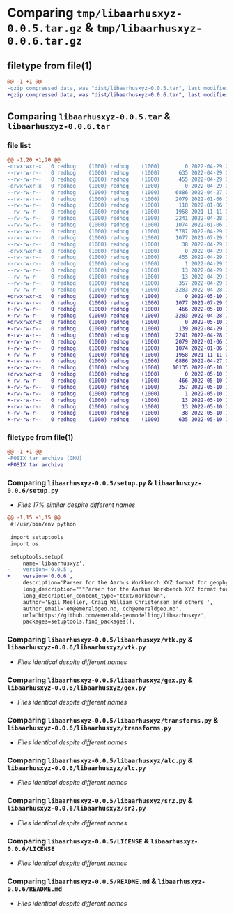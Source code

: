 # Comparing `tmp/libaarhusxyz-0.0.5.tar.gz` & `tmp/libaarhusxyz-0.0.6.tar.gz`

## filetype from file(1)

```diff
@@ -1 +1 @@
-gzip compressed data, was "dist/libaarhusxyz-0.0.5.tar", last modified: Fri Apr 29 08:08:30 2022, max compression
+gzip compressed data, was "dist/libaarhusxyz-0.0.6.tar", last modified: Tue May 10 14:02:42 2022, max compression
```

## Comparing `libaarhusxyz-0.0.5.tar` & `libaarhusxyz-0.0.6.tar`

### file list

```diff
@@ -1,20 +1,20 @@
-drwxrwxr-x   0 redhog    (1000) redhog    (1000)        0 2022-04-29 08:08:30.000000 libaarhusxyz-0.0.5/
--rw-rw-r--   0 redhog    (1000) redhog    (1000)      635 2022-04-29 08:07:38.000000 libaarhusxyz-0.0.5/setup.py
--rw-rw-r--   0 redhog    (1000) redhog    (1000)      455 2022-04-29 08:08:30.000000 libaarhusxyz-0.0.5/PKG-INFO
-drwxrwxr-x   0 redhog    (1000) redhog    (1000)        0 2022-04-29 08:08:30.000000 libaarhusxyz-0.0.5/libaarhusxyz/
--rw-rw-r--   0 redhog    (1000) redhog    (1000)     6886 2022-04-27 09:03:49.000000 libaarhusxyz-0.0.5/libaarhusxyz/vtk.py
--rw-rw-r--   0 redhog    (1000) redhog    (1000)     2079 2022-01-06 11:17:32.000000 libaarhusxyz-0.0.5/libaarhusxyz/gex.py
--rw-rw-r--   0 redhog    (1000) redhog    (1000)      118 2022-01-06 11:17:32.000000 libaarhusxyz-0.0.5/libaarhusxyz/__init__.py
--rw-rw-r--   0 redhog    (1000) redhog    (1000)     1958 2021-11-11 08:18:52.000000 libaarhusxyz-0.0.5/libaarhusxyz/transforms.py
--rw-rw-r--   0 redhog    (1000) redhog    (1000)     2241 2022-04-28 14:05:56.000000 libaarhusxyz-0.0.5/libaarhusxyz/alc.py
--rw-rw-r--   0 redhog    (1000) redhog    (1000)     1074 2022-01-06 11:17:32.000000 libaarhusxyz-0.0.5/libaarhusxyz/sr2.py
--rw-rw-r--   0 redhog    (1000) redhog    (1000)     5787 2022-04-29 08:06:37.000000 libaarhusxyz-0.0.5/libaarhusxyz/xyz.py
--rw-rw-r--   0 redhog    (1000) redhog    (1000)     1077 2021-07-29 09:04:04.000000 libaarhusxyz-0.0.5/LICENSE
--rw-rw-r--   0 redhog    (1000) redhog    (1000)       38 2022-04-29 08:08:30.000000 libaarhusxyz-0.0.5/setup.cfg
-drwxrwxr-x   0 redhog    (1000) redhog    (1000)        0 2022-04-29 08:08:30.000000 libaarhusxyz-0.0.5/libaarhusxyz.egg-info/
--rw-rw-r--   0 redhog    (1000) redhog    (1000)      455 2022-04-29 08:08:30.000000 libaarhusxyz-0.0.5/libaarhusxyz.egg-info/PKG-INFO
--rw-rw-r--   0 redhog    (1000) redhog    (1000)        1 2022-04-29 08:08:30.000000 libaarhusxyz-0.0.5/libaarhusxyz.egg-info/dependency_links.txt
--rw-rw-r--   0 redhog    (1000) redhog    (1000)       13 2022-04-29 08:08:30.000000 libaarhusxyz-0.0.5/libaarhusxyz.egg-info/top_level.txt
--rw-rw-r--   0 redhog    (1000) redhog    (1000)       13 2022-04-29 08:08:30.000000 libaarhusxyz-0.0.5/libaarhusxyz.egg-info/requires.txt
--rw-rw-r--   0 redhog    (1000) redhog    (1000)      357 2022-04-29 08:08:30.000000 libaarhusxyz-0.0.5/libaarhusxyz.egg-info/SOURCES.txt
--rw-rw-r--   0 redhog    (1000) redhog    (1000)     3283 2022-04-28 14:06:26.000000 libaarhusxyz-0.0.5/README.md
+drwxrwxr-x   0 redhog    (1000) redhog    (1000)        0 2022-05-10 14:02:42.665254 libaarhusxyz-0.0.6/
+-rw-rw-r--   0 redhog    (1000) redhog    (1000)     1077 2021-07-29 09:04:04.000000 libaarhusxyz-0.0.6/LICENSE
+-rw-rw-r--   0 redhog    (1000) redhog    (1000)      466 2022-05-10 14:02:42.665254 libaarhusxyz-0.0.6/PKG-INFO
+-rw-rw-r--   0 redhog    (1000) redhog    (1000)     3283 2022-04-28 14:06:26.000000 libaarhusxyz-0.0.6/README.md
+drwxrwxr-x   0 redhog    (1000) redhog    (1000)        0 2022-05-10 14:02:42.665254 libaarhusxyz-0.0.6/libaarhusxyz/
+-rw-rw-r--   0 redhog    (1000) redhog    (1000)      139 2022-04-29 13:14:30.000000 libaarhusxyz-0.0.6/libaarhusxyz/__init__.py
+-rw-rw-r--   0 redhog    (1000) redhog    (1000)     2241 2022-04-28 14:05:56.000000 libaarhusxyz-0.0.6/libaarhusxyz/alc.py
+-rw-rw-r--   0 redhog    (1000) redhog    (1000)     2079 2022-01-06 11:17:32.000000 libaarhusxyz-0.0.6/libaarhusxyz/gex.py
+-rw-rw-r--   0 redhog    (1000) redhog    (1000)     1074 2022-01-06 11:17:32.000000 libaarhusxyz-0.0.6/libaarhusxyz/sr2.py
+-rw-rw-r--   0 redhog    (1000) redhog    (1000)     1958 2021-11-11 08:18:52.000000 libaarhusxyz-0.0.6/libaarhusxyz/transforms.py
+-rw-rw-r--   0 redhog    (1000) redhog    (1000)     6886 2022-04-27 09:03:49.000000 libaarhusxyz-0.0.6/libaarhusxyz/vtk.py
+-rw-rw-r--   0 redhog    (1000) redhog    (1000)    10135 2022-05-10 13:57:57.000000 libaarhusxyz-0.0.6/libaarhusxyz/xyz.py
+drwxrwxr-x   0 redhog    (1000) redhog    (1000)        0 2022-05-10 14:02:42.665254 libaarhusxyz-0.0.6/libaarhusxyz.egg-info/
+-rw-rw-r--   0 redhog    (1000) redhog    (1000)      466 2022-05-10 14:02:42.000000 libaarhusxyz-0.0.6/libaarhusxyz.egg-info/PKG-INFO
+-rw-rw-r--   0 redhog    (1000) redhog    (1000)      357 2022-05-10 14:02:42.000000 libaarhusxyz-0.0.6/libaarhusxyz.egg-info/SOURCES.txt
+-rw-rw-r--   0 redhog    (1000) redhog    (1000)        1 2022-05-10 14:02:42.000000 libaarhusxyz-0.0.6/libaarhusxyz.egg-info/dependency_links.txt
+-rw-rw-r--   0 redhog    (1000) redhog    (1000)       13 2022-05-10 14:02:42.000000 libaarhusxyz-0.0.6/libaarhusxyz.egg-info/requires.txt
+-rw-rw-r--   0 redhog    (1000) redhog    (1000)       13 2022-05-10 14:02:42.000000 libaarhusxyz-0.0.6/libaarhusxyz.egg-info/top_level.txt
+-rw-rw-r--   0 redhog    (1000) redhog    (1000)       38 2022-05-10 14:02:42.665254 libaarhusxyz-0.0.6/setup.cfg
+-rw-rw-r--   0 redhog    (1000) redhog    (1000)      635 2022-05-10 14:01:59.000000 libaarhusxyz-0.0.6/setup.py
```

### filetype from file(1)

```diff
@@ -1 +1 @@
-POSIX tar archive (GNU)
+POSIX tar archive
```

### Comparing `libaarhusxyz-0.0.5/setup.py` & `libaarhusxyz-0.0.6/setup.py`

 * *Files 17% similar despite different names*

```diff
@@ -1,15 +1,15 @@
 #!/usr/bin/env python
 
 import setuptools
 import os
 
 setuptools.setup(
     name='libaarhusxyz',
-    version='0.0.5',
+    version='0.0.6',
     description='Parser for the Aarhus Workbench XYZ format for geophysical data',
     long_description="""Parser for the Aarhus Workbench XYZ format for geophysical data""",
     long_description_content_type="text/markdown",
     author='Egil Moeller, Craig William Christensen and others ',
     author_email='em@emeraldgeo.no, cch@emeraldgeo.no',
     url='https://github.com/emerald-geomodelling/libaarhusxyz',
     packages=setuptools.find_packages(),
```

### Comparing `libaarhusxyz-0.0.5/libaarhusxyz/vtk.py` & `libaarhusxyz-0.0.6/libaarhusxyz/vtk.py`

 * *Files identical despite different names*

### Comparing `libaarhusxyz-0.0.5/libaarhusxyz/gex.py` & `libaarhusxyz-0.0.6/libaarhusxyz/gex.py`

 * *Files identical despite different names*

### Comparing `libaarhusxyz-0.0.5/libaarhusxyz/transforms.py` & `libaarhusxyz-0.0.6/libaarhusxyz/transforms.py`

 * *Files identical despite different names*

### Comparing `libaarhusxyz-0.0.5/libaarhusxyz/alc.py` & `libaarhusxyz-0.0.6/libaarhusxyz/alc.py`

 * *Files identical despite different names*

### Comparing `libaarhusxyz-0.0.5/libaarhusxyz/sr2.py` & `libaarhusxyz-0.0.6/libaarhusxyz/sr2.py`

 * *Files identical despite different names*

### Comparing `libaarhusxyz-0.0.5/LICENSE` & `libaarhusxyz-0.0.6/LICENSE`

 * *Files identical despite different names*

### Comparing `libaarhusxyz-0.0.5/README.md` & `libaarhusxyz-0.0.6/README.md`

 * *Files identical despite different names*

